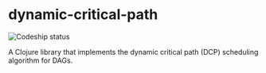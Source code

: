 # dynamic-critical-path

![Codeship status](https://codeship.com/projects/8bcaf1a0-b45f-0134-be92-665c05a5a8f8/status?branch=master)


A Clojure library that implements the dynamic critical path (DCP) scheduling algorithm for DAGs.
